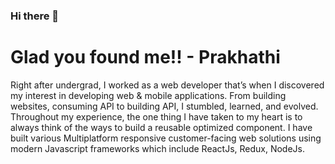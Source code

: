 ### Hi there 👋

<!--
**prakhathi-m/prakhathi-m** is a ✨ _special_ ✨ repository because its `README.md` (this file) appears on your GitHub profile.

Here are some ideas to get you started:

- 🔭 I’m currently working on ...
- 🌱 I’m currently learning ...
- 👯 I’m looking to collaborate on ...
- 🤔 I’m looking for help with ...
- 💬 Ask me about ...
- 📫 How to reach me: ...
- 😄 Pronouns: ...
- ⚡ Fun fact: ...
-->

# Glad you found me!! - Prakhathi

Right after undergrad, I worked as a web developer that’s when I discovered my interest in developing web & mobile applications. From building websites, consuming API to building API, I stumbled, learned, and evolved. Throughout my experience, the one thing I have taken to my heart is to always think of the ways to build a reusable optimized component. I have built various Multiplatform responsive customer-facing web solutions using modern Javascript frameworks which include ReactJs, Redux, NodeJs.
